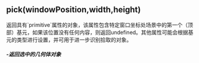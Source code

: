 ## pick\(windowPosition,width,height\)

返回具有\`primitive\`属性的对象，该属性包含特定窗口坐标处场景中的第一个（顶部）基元，如果该位置没有任何内容，则返回undefined。其他属性可能会根据基元的类型进行设置，并可用于进一步识别拾取的对象。

##### -返回选中的几何体对象



